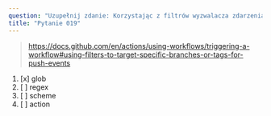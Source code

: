 ```yaml
---
question: "Uzupełnij zdanie: Korzystając z filtrów wyzwalacza zdarzenia `push`, możesz użyć wzorców <____>, aby celować w wiele gałęzi"
title: "Pytanie 019"
---
```


> https://docs.github.com/en/actions/using-workflows/triggering-a-workflow#using-filters-to-target-specific-branches-or-tags-for-push-events
1. [x] glob
1. [ ] regex
1. [ ] scheme
1. [ ] action

